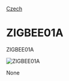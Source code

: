 
[Czech](./README.cs.md)
<!--- module --->
# ZIGBEE01A
<!--- Emodule --->

<!--- subtitle --->ZIGBEE01A<!--- Esubtitle --->

![ZIGBEE01A](/doc/img/ZIGBEE01A_QRcode.png)

<!--- description --->None<!--- Edescription --->
            